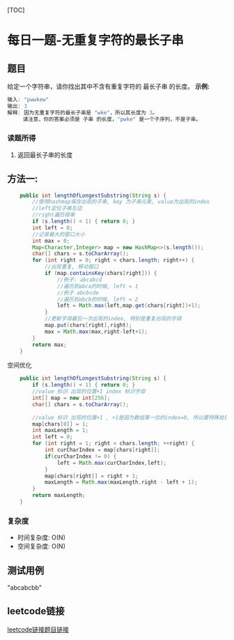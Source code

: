 [TOC]

# 每日一题-无重复字符的最长子串

## 题目
给定一个字符串，请你找出其中不含有重复字符的 最长子串 的长度。
**示例:**  
```java
输入: "pwwkew"
输出: 3
解释: 因为无重复字符的最长子串是 "wke"，所以其长度为 3。
     请注意，你的答案必须是 子串 的长度，"pwke" 是一个子序列，不是子串。
```

### 读题所得
1. 返回最长子串的长度

## 方法一:
```java
    public int lengthOfLongestSubstring(String s) {
        //使用hashmap保存出现的子串, key 为子串元素, value为出现的index
        //left定位子串左边
        //right遍历母串
        if (s.length() < 1) { return 0; }
        int left = 0;
        //记录最大的窗口大小
        int max = 0;
        Map<Character,Integer> map = new HashMap<>(s.length());
        char[] chars = s.toCharArray();
        for (int right = 0; right < chars.length; right++) {
            //出现重复, 移动窗口
            if (map.containsKey(chars[right])) {
                //例子: abcabcd
                //遍历到abca的时候, left = 1
                //例子 abcbcde
                //遍历到abcb的时候, left = 2
                left = Math.max(left,map.get(chars[right])+1);
            }
            //更新字母最后一次出现的index, 特别是重复出现的字母
            map.put(chars[right],right);
            max = Math.max(max,right-left+1);
        }
        return max;
    }
```

空间优化
```java
    public int lengthOfLongestSubstring(String s) {
        if (s.length() < 1) { return 0; }
        //value 标识 出现的位置+1 index 标识字母
        int[] map = new int[256];
        char[] chars = s.toCharArray();
        
        //value 标识 出现的位置+1 , +1是因为数组第一位的index=0, 所以要特殊处理
        map[chars[0]] = 1;
        int maxLength = 1;
        int left = 0;
        for (int right = 1; right < chars.length; ++right) {
            int curCharIndex = map[chars[right]];
            if(curCharIndex != 0) {
                left = Math.max(curCharIndex,left);
            }
            map[chars[right]] = right + 1;
            maxLength = Math.max(maxLength,right - left + 1);
        }
        return maxLength;
    }
```
### 复杂度
* 时间复杂度: O(N)
* 空间复杂度: O(N)

## 测试用例
"abcabcbb"  

## leetcode链接
[leetcode链接题目链接](https://leetcode-cn.com/problems/longest-substring-without-repeating-characters/)  
